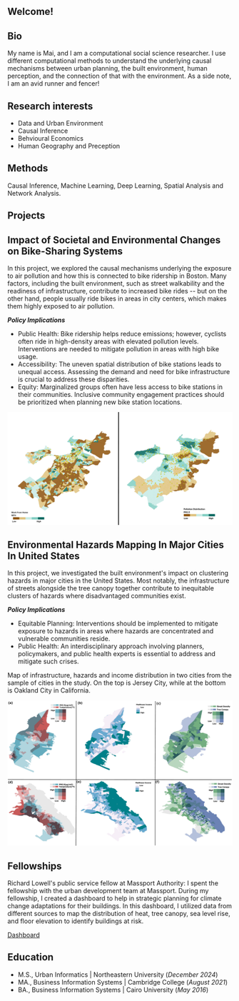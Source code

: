 ## Welcome!

## Bio
My name is Mai, and I am a computational social science researcher. I use different computational methods to understand the underlying causal mechanisms between urban planning, the built environment, human perception, and the connection of that with the environment. As a side note, I am an avid runner and fencer!

## Research interests

- Data and Urban Environment
- Causal Inference 
- Behvioural Economics 
- Human Geography and Preception

##  Methods

Causal Inference, Machine Learning, Deep Learning, Spatial Analysis and Network Analysis.

## Projects


## Impact of Societal and Environmental Changes on Bike-Sharing Systems

In this project, we explored the causal mechanisms underlying the exposure to air pollution and how this is connected to bike ridership in Boston. Many factors, including the built environment, such as street walkability and the readiness of infrastructure, contribute to increased bike rides -- but on the other hand, people usually ride bikes in areas in city centers, which makes them highly exposed to air pollution. 

***Policy Implications***

- Public Health: Bike ridership helps reduce emissions; however, cyclists often ride in high-density areas with elevated pollution levels. Interventions are needed to mitigate pollution in areas with high bike usage.
- Accessibility: The uneven spatial distribution of bike stations leads to unequal access. Assessing the demand and need for bike infrastructure is crucial to address these disparities.
- Equity: Marginalized groups often have less access to bike stations in their communities. Inclusive community engagement practices should be prioritized when planning new bike station locations.

![Bike Study](assets/Map.jpg)



## Environmental Hazards Mapping In Major Cities In United States 

In this project, we investigated the built environment's impact on clustering hazards in major cities in the United States. Most notably, the infrastructure of streets alongside the tree canopy together contribute to inequitable clusters of hazards where disadvantaged communities exist.

***Policy Implications***

- Equitable Planning: Interventions should be implemented to mitigate exposure to hazards in areas where hazards are concentrated and vulnerable communities reside.
- Public Health: An interdisciplinary approach involving planners, policymakers, and public health experts is essential to address and mitigate such crises.

Map of infrastructure, hazards and income distribution in two cities from the sample of cities in the study. On the top is Jersey City, while at the bottom is Oakland City in California.

![Hazards Study](assets/hazards_map.jpg)



## Fellowships

Richard Lowell's public service fellow at Massport Authority: I spent the fellowship with the urban development team at Massport. During my fellowship, I created a dashboard to help in strategic planning for climate change adaptations for their buildings. In this dashboard, I utilized data from different sources to map the distribution of heat, tree canopy, sea level rise, and floor elevation to identify buildings at risk.

[Dashboard](https://www.arcgis.com/apps/dashboards/23c714f5a82b48229705897be7b4252c)


## Education       		
- M.S., Urban Informatics	| Northeastern University (_December 2024_)
- MA., Business Information Systems | 	Cambridge College (_August 2021_)		        		
- BA., Business Information Systems | Cairo University (_May 2016_)

